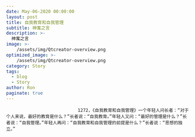 ```yaml
---
date: May-06-2020 00:00:00
layout: post
title: 自我教育和自我管理
subtitle: 神寓之言
description: >-
  神寓之言
image: >-
    /assets/img/Qtcreator-overview.png
optimized_image: >-
    /assets/img/Qtcreator-overview.png
category: Story
tags:
  - blog
  - Story
author: Ron
paginate: true
---
```


							　　1272，《自我教育和自我管理》一个年轻人问长者：“对于个人来说，最好的教育是什么？”长者说：“自我教育。”年轻人又问：“最好的管理是什么？”长者说：“自我管理。”年轻人再问：“自我教育和自我管理的前提是什么？”长者说：“思想的独立。”
							
							
						